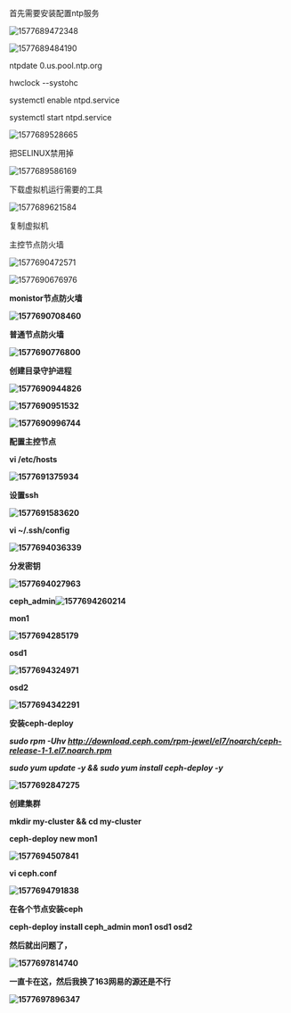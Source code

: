 首先需要安装配置ntp服务

![1577689472348](../image/text4/1577689472348.png)

![1577689484190](../image/text4/1577689484190.png)

ntpdate 0.us.pool.ntp.org

hwclock --systohc

systemctl enable ntpd.service

systemctl start ntpd.service

![1577689528665](../image/text4/1577689528665.png)

把SELINUX禁用掉

![1577689586169](../image/text4/1577689586169.png)

下载虚拟机运行需要的工具

![1577689621584](../image/text4/1577689621584.png)



  复制虚拟机

<a>主控节点防火墙

![1577690472571](../image/text4/1577690472571.png)

![1577690676976](../image/text4/1577690676976.png)



<b>monistor节点防火墙

![1577690708460](../image/text4/1577690708460.png)

<c><d>普通节点防火墙

![1577690776800](../image/text4/1577690776800.png)



创建目录守护进程

<osd1>

![1577690944826](../image/text4/1577690944826.png)

![1577690951532](../image/text4/1577690951532.png)

<osd2>

![1577690996744](../image/text4/1577690996744.png)





配置主控节点

vi /etc/hosts

![1577691375934](../image/text4/1577691375934.png)

设置ssh

![1577691583620](../image/text4/1577691583620.png)

vi ~/.ssh/config

![1577694036339](../image/text4/1577694036339.png)

分发密钥

![1577694027963](../image/text4/1577694027963.png)

 ceph_admin![1577694260214](../image/text4/1577694260214.png)

mon1

![1577694285179](../image/text4/1577694285179.png)

osd1

![1577694324971](../image/text4/1577694324971.png)

osd2

![1577694342291](../image/text4/1577694342291.png)







安装ceph-deploy

*sudo rpm -Uhv http://download.ceph.com/rpm-jewel/el7/noarch/ceph-release-1-1.el7.noarch.rpm*

*sudo yum update -y && sudo yum install ceph-deploy -y*

![1577692847275](../image/text4/1577692847275.png)



创建集群

mkdir my-cluster && cd my-cluster

ceph-deploy new mon1

![1577694507841](../image/text4/1577694507841.png)

vi ceph.conf

![1577694791838](../image/text4/1577694791838.png)

在各个节点安装ceph

ceph-deploy install ceph_admin mon1 osd1 osd2

然后就出问题了，

![1577697814740](../image/text4/1577697814740.png)

一直卡在这，然后我换了163网易的源还是不行

![1577697896347](../image/text4/1577697896347.png)

